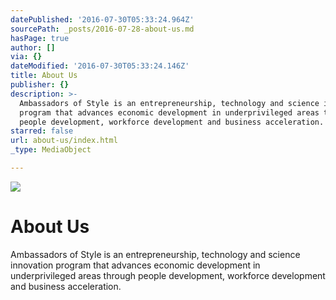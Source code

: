 ```yaml
---
datePublished: '2016-07-30T05:33:24.964Z'
sourcePath: _posts/2016-07-28-about-us.md
hasPage: true
author: []
via: {}
dateModified: '2016-07-30T05:33:24.146Z'
title: About Us
publisher: {}
description: >-
  Ambassadors of Style is an entrepreneurship, technology and science innovation
  program that advances economic development in underprivileged areas through
  people development, workforce development and business acceleration.
starred: false
url: about-us/index.html
_type: MediaObject

---
```

![](https://the-grid-user-content.s3-us-west-2.amazonaws.com/8b0f0543-6442-4fdd-89a1-4b8f1c8a2ea9.jpg)

# About Us

Ambassadors of Style is an entrepreneurship, technology and science innovation program that advances economic development in underprivileged areas through people development, workforce development and business acceleration.